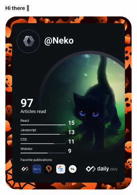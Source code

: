 ### Hi there 👋
<a href="https://app.daily.dev/Neko"><img src="https://github.com/Camille1993/Camille1993/blob/master/devcard.svg" width="400" alt="Camille Hautois's Dev Card"/></a>
<!--
**Camille1993/Camille1993** is a ✨ _special_ ✨ repository because its `README.md` (this file) appears on your GitHub profile.

Here are some ideas to get you started:

- 🔭 I’m currently working on ...
- 🌱 I’m currently learning ...
- 👯 I’m looking to collaborate on ...
- 🤔 I’m looking for help with ...
- 💬 Ask me about ...
- 📫 How to reach me: ...
- 😄 Pronouns: ...
- ⚡ Fun fact: ...
-->
